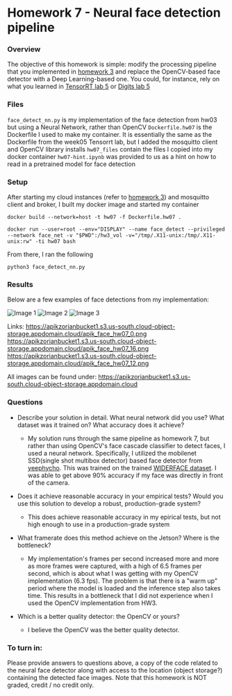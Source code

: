 # Homework 7 - Neural face detection pipeline

### Overview
The objective of this homework is simple: modify the processing pipeline that you implemented in 
[homework 3](https://github.com/apikzorian/v2/tree/master/week03/hw/README.md) and replace the OpenCV-based face detector with 
a Deep Learning-based one. You could, for instance, rely on what you learned in 
[TensorRT lab 5](https://github.com/MIDS-scaling-up/v2/blob/master/week05/labs/lab_tensorrt.md) or 
[Digits lab 5](https://github.com/MIDS-scaling-up/v2/blob/master/week05/labs/lab_digits.md)


### Files
`face_detect_nn.py` is my implementation of the face detection from hw03 but using a Neural Network, rather than OpenCV
`Dockerfile.hw07` is the Dockerfile I used to make my container. It is essentially the same as the Dockerfile from the week05 Tensorrt lab, but I added the mosquitto client and OpenCV library installs
`hw07_files` contain the files I copied into my docker container
`hw07-hint.ipynb` was provided to us as a hint on how to read in a pretrained model for face detection

### Setup
After starting my cloud instances (refer to [homework 3](https://github.com/apikzorian/v2/tree/master/week03/hw)) and mosquitto client and broker, I built my docker image and started my container

```
docker build --network=host -t hw07 -f Dockerfile.hw07 .

docker run --user=root --env="DISPLAY" --name face_detect --privileged --network face_net -v "$PWD":/hw3_vol -v="/tmp/.X11-unix:/tmp/.X11-unix:rw" -ti hw07 bash
```

From there, I ran the following
```
python3 face_detect_nn.py
```

### Results
Below are a few examples of face detections from my implementation:

![Image 1](https://apikzorianbucket1.s3.us-south.cloud-object-storage.appdomain.cloud/apik_face_hw07_0.png)
![Image 2](https://apikzorianbucket1.s3.us-south.cloud-object-storage.appdomain.cloud/apik_face_hw07_16.png)
![Image 3](https://apikzorianbucket1.s3.us-south.cloud-object-storage.appdomain.cloud/apik_face_hw07_12.png)

Links:
https://apikzorianbucket1.s3.us-south.cloud-object-storage.appdomain.cloud/apik_face_hw07_0.png
https://apikzorianbucket1.s3.us-south.cloud-object-storage.appdomain.cloud/apik_face_hw07_16.png
https://apikzorianbucket1.s3.us-south.cloud-object-storage.appdomain.cloud/apik_face_hw07_12.png

All images can be found under: https://apikzorianbucket1.s3.us-south.cloud-object-storage.appdomain.cloud

### Questions
* Describe your solution in detail.  What neural network did you use? What dataset was it trained on? What accuracy does it achieve?
  - My solution runs through the same pipeline as homework 7, but rather than using OpenCV's face cascade classifier to detect faces, I used a neural network. Specifically, I utilized the mobilenet SSD(single shot multibox detector) based face detector from [yeephycho](https://github.com/yeephycho/tensorflow-face-detection). This was trained on the trained [WIDERFACE dataset](http://mmlab.ie.cuhk.edu.hk/projects/WIDERFace/). I was able to get above 90% accuracy if my face was directly in front of the camera.
  
* Does it achieve reasonable accuracy in your empirical tests? Would you use this solution to develop a robust, production-grade system?
  - This does achieve reasonable accuracy in my epirical tests, but not high enough to use in a production-grade system

* What framerate does this method achieve on the Jetson? Where is the bottleneck?
  - My implementation's frames per second increased more and more as more frames were captured, with a high of 6.5 frames per second, which is about what I was getting with my OpenCV implementation (6.3 fps). The problem is that there is a "warm up" period where the model is loaded and the inference step also takes time. This results in a bottleneck that I did not experience when I used the OpenCV implementation from HW3.

* Which is a better quality detector: the OpenCV or yours?
  - I believe the OpenCV was the better quality detector.

### To turn in:

Please provide answers to questions above, a copy of the code related to the neural face detector along with access to the location (object storage?) containing the detected face images. Note that this homework is NOT graded, credit / no credit only.
